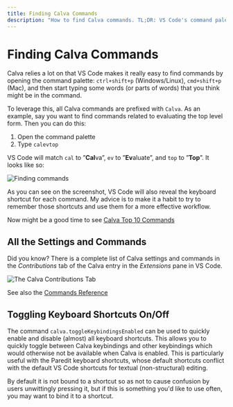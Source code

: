 ```yaml
---
title: Finding Calva Commands
description: "How to find Calva commands. TL;DR: VS Code's command palette, and fuzzy search"
---
```


# Finding Calva Commands

Calva relies a lot on that VS Code makes it really easy to find commands by opening the command palette: `ctrl+shift+p` (Windows/Linux), `cmd+shift+p` (Mac), and then start typing some words (or parts of words) that you think might be in the command.

To leverage this, all Calva commands are prefixed with `Calva`. As an example, say you want to find commands related to evaluating the top level form. Then you can do this:

1. Open the command palette
2. Type `calevtop`

VS Code will match `cal` to ”**Cal**va”, `ev` to ”**Ev**aluate”, and `top` to ”**Top**”. It looks like so:

![Finding commands](images/finding-commands.png)

As you can see on the screenshot, VS Code will also reveal the keyboard shortcut for each command. My advice is to make it a habit to try to remember those shortcuts and use them for a more effective workflow.

Now might be a good time to see [Calva Top 10 Commands](commands-top10.md)

## All the Settings and Commands

Did you know? There is a complete list of Calva settings and commands in the *Contributions* tab of the Calva entry in the *Extensions* pane in VS Code.

![The Calva Contributions Tab](https://user-images.githubusercontent.com/30010/66733740-c754b800-ee60-11e9-877b-962f6b920cd7.png)

See also the [Commands Reference](commands-reference.md)

## Toggling Keyboard Shortcuts On/Off

The command `calva.toggleKeybindingsEnabled` can be used to quickly enable and disable (almost) all keyboard shortcuts. This allows you to quickly toggle between Calva keybindings and other keybindings which would otherwise not be available when Calva is enabled. This is particularly useful with the Paredit keyboard shortcuts, whose default shortcuts conflict with the default VS Code shortcuts for textual (non-structural) editing.

By default it is not bound to a shortcut so as not to cause confusion by users unwittingly pressing it, but if this is something you'd like to use often, you may want to bind it to a shortcut.
